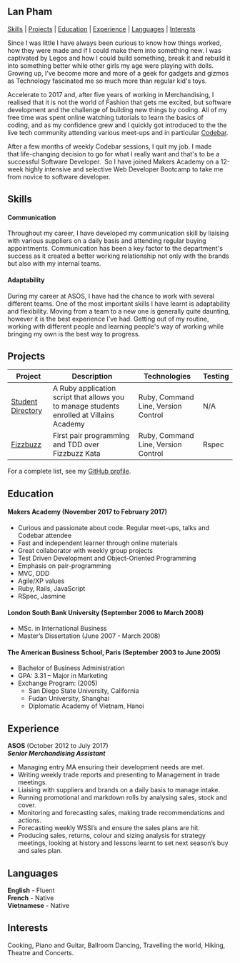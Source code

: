 ## Lan Pham

[Skills](#skills) | [Projects](#projects) | [Education](#education) | [Experience](#experience) | [Languages](#languages) | [Interests](#interests)

Since I was little I have always been curious to know how things worked, how they were made and if I could make them into something new. I was captivated by Legos and how I could build something, break it and rebuild it into something better while other girls my age were playing with dolls. Growing up, I’ve become more and more of a geek for gadgets and gizmos as Technology fascinated me so much more than regular kid's toys.

Accelerate to 2017 and, after five years of working in Merchandising, I realised that it is not the world of Fashion that gets me excited, but software development and the challenge of building new things by coding. All of my free time was spent online watching tutorials to learn the basics of coding, and as my confidence grew and I quickly got introduced to the the live tech community attending various meet-ups and in particular [Codebar]( https://codebar.io/).

After a few months of weekly Codebar sessions, I quit my job. I made that life-changing decision to go for what I really want and that's to be a successful Software Developer.  So I have joined Makers Academy on a 12-week highly intensive and selective Web Developer Bootcamp to take me from novice to software developer.

## Skills

#### Communication

Throughout my career, I have developed my communication skill by liaising with various suppliers on a daily basis and attending regular buying appointments. Communication has been a key factor to the department's success as it created a better working relationship not only with the brands but also with my internal teams.

#### Adaptability

During my career at ASOS, I have had the chance to work with several different teams. One of the most important skills I have learnt is adaptability and flexibility. Moving from a team to a new one is generally quite daunting, however it is the best experience I've had. Getting out of my routine, working with different people and learning people's way of working while bringing my own is the best way to progress.

## Projects

Project | Description | Technologies | Testing
------- | ----------- | ------------ | -------
[Student Directory](https://github.com/Albion31/student-directory) | A Ruby application script that allows you to manage students enrolled at Villains Academy | Ruby, Command Line, Version Control | N/A
[Fizzbuzz](https://github.com/Albion31/fizzbuzz) | First pair programming and TDD over Fizzbuzz Kata | Ruby, Command Line, Version Control | Rspec

For a complete list, see my [GitHub profile](https://github.com/Albion31).

## Education

#### Makers Academy (November 2017 to February 2017)

- Curious and passionate about code. Regular meet-ups, talks and Codebar attendee
- Fast and independent learner through online materials
- Great collaborator with weekly group projects
- Test Driven Development and Object-Oriented Programming
- Emphasis on pair-programming
- MVC, DDD
- Agile/XP values
- Ruby, Rails, JavaScript
- RSpec, Jasmine

#### London South Bank University (September 2006 to March 2008)

- MSc. in International Business
- Master’s Dissertation (June 2007 - March 2008)

#### The American Business School, Paris (September 2003 to June 2005)

- Bachelor of Business Administration
- GPA: 3.31 – Major in Marketing
- Exchange Program: (2005)
  - San Diego State University, California
  - Fudan University, Shanghai
  - Diplomatic Academy of Vietnam, Hanoi

## Experience

**ASOS** (October 2012 to July 2017)    
**_Senior Merchandising Assistant_**

- Managing entry MA ensuring their development needs are met.
- Writing weekly trade reports and presenting to Management in trade meetings.
- Liaising with suppliers and brands on a daily basis to manage intake.
- Running promotional and markdown rolls by analysing sales, stock and cover.
- Monitoring and forecasting sales, making trade recommendations and actions.
- Forecasting weekly WSSI’s and ensure the sales plans are hit.
- Producing sales, returns, colour and sizing analysis for strategy meetings,
looking at history and lessons learnt to set next season’s buy and sales plan.

## Languages

**English** - Fluent  
**French** - Native  
**Vietnamese** - Native

## Interests

Cooking, Piano and Guitar, Ballroom Dancing, Travelling the world, Hiking, Theatre and Concerts.
